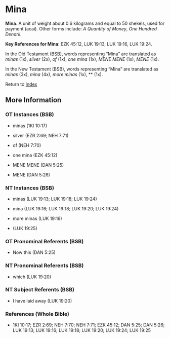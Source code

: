 # Mina
**Mina**. 
A unit of weight about 0.6 kilograms and equal to 50 shekels, used for payment (acai). 
Other forms include: 
*A Quantity of Money*, *One Hundred Denarii*. 


**Key References for Mina**: 
EZK 45:12, LUK 19:13, LUK 19:16, LUK 19:24. 


In the Old Testament (BSB), words representing “Mina” are translated as 
*minas* (1x), *silver* (2x), *of* (1x), *one mina* (1x), *MENE MENE* (1x), *MENE* (1x). 


In the New Testament (BSB), words representing “Mina” are translated as 
*minas* (3x), *mina* (4x), *more minas* (1x), ** (1x). 


Return to [Index](00-Index.md)

## More Information

### OT Instances (BSB)

* minas (1KI 10:17)

* silver (EZR 2:69; NEH 7:71)

* of (NEH 7:70)

* one mina (EZK 45:12)

* MENE MENE (DAN 5:25)

* MENE (DAN 5:26)



### NT Instances (BSB)

* minas (LUK 19:13; LUK 19:18; LUK 19:24)

* mina (LUK 19:16; LUK 19:18; LUK 19:20; LUK 19:24)

* more minas (LUK 19:16)

*  (LUK 19:25)



### OT Pronominal Referents (BSB)

* Now this (DAN 5:25)



### NT Pronominal Referents (BSB)

* which (LUK 19:20)



### NT Subject Referents (BSB)

* I have laid away (LUK 19:20)



### References (Whole Bible)

* 1KI 10:17; EZR 2:69; NEH 7:70; NEH 7:71; EZK 45:12; DAN 5:25; DAN 5:26; LUK 19:13; LUK 19:16; LUK 19:18; LUK 19:20; LUK 19:24; LUK 19:25




